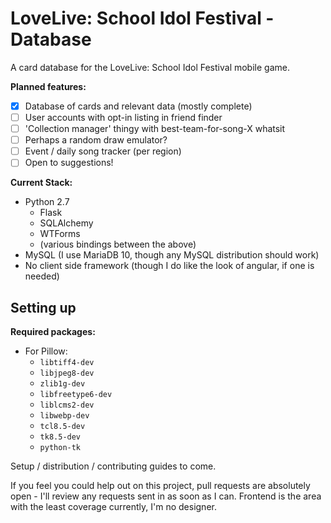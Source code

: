 # LoveLive: School Idol Festival - Database

A card database for the LoveLive: School Idol Festival mobile game.

**Planned features:**
- [x] Database of cards and relevant data (mostly complete)
- [ ] User accounts with opt-in listing in friend finder
- [ ] 'Collection manager' thingy with best-team-for-song-X whatsit
- [ ] Perhaps a random draw emulator?
- [ ] Event / daily song tracker (per region)
- [ ] Open to suggestions!

**Current Stack:**
- Python 2.7
	- Flask
	- SQLAlchemy
	- WTForms
	- (various bindings between the above)
- MySQL (I use MariaDB 10, though any MySQL distribution should work)
- No client side framework (though I do like the look of angular, if one is needed)

## Setting up

**Required packages:**
- For Pillow:
	- `libtiff4-dev`
	- `libjpeg8-dev`
	- `zlib1g-dev`
	- `libfreetype6-dev`
	- `liblcms2-dev`
	- `libwebp-dev`
	- `tcl8.5-dev`
	- `tk8.5-dev`
	- `python-tk`

Setup / distribution / contributing guides to come.

If you feel you could help out on this project, pull requests are absolutely open - I'll review any requests sent in as soon as I can. Frontend is the area with the least coverage currently, I'm no designer.
